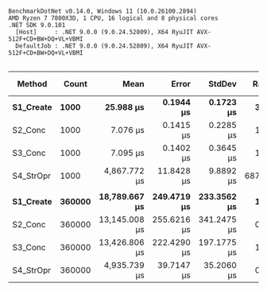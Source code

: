 ```

BenchmarkDotNet v0.14.0, Windows 11 (10.0.26100.2894)
AMD Ryzen 7 7800X3D, 1 CPU, 16 logical and 8 physical cores
.NET SDK 9.0.101
  [Host]     : .NET 9.0.0 (9.0.24.52809), X64 RyuJIT AVX-512F+CD+BW+DQ+VL+VBMI
  DefaultJob : .NET 9.0.0 (9.0.24.52809), X64 RyuJIT AVX-512F+CD+BW+DQ+VL+VBMI


```
| Method    | Count  | Mean          | Error       | StdDev      | Ratio  | RatioSD | Gen0     | Gen1     | Gen2     | Allocated   | Alloc Ratio |
|---------- |------- |--------------:|------------:|------------:|-------:|--------:|---------:|---------:|---------:|------------:|------------:|
| **S1_Create** | **1000**   |     **25.988 μs** |   **0.1944 μs** |   **0.1723 μs** |   **3.67** |    **0.18** |   **0.9460** |   **0.1526** |        **-** |    **46.93 KB** |        **0.60** |
| S2_Conc   | 1000   |      7.076 μs |   0.1415 μs |   0.2285 μs |   1.00 |    0.06 |   1.4343 |   0.2823 |        - |    70.37 KB |        0.90 |
| S3_Conc   | 1000   |      7.095 μs |   0.1402 μs |   0.3645 μs |   1.00 |    0.07 |   1.5945 |   0.3510 |        - |    78.18 KB |        1.00 |
| S4_StrOpr | 1000   |  4,867.772 μs |  11.8428 μs |   9.8892 μs | 687.80 |   34.09 |        - |        - |        - |   117.19 KB |        1.50 |
|           |        |               |             |             |        |         |          |          |          |             |             |
| **S1_Create** | **360000** | **18,789.667 μs** | **249.4719 μs** | **233.3562 μs** |   **1.40** |    **0.03** | **468.7500** | **437.5000** | **187.5000** | **16875.12 KB** |       **0.547** |
| S2_Conc   | 360000 | 13,145.008 μs | 255.6216 μs | 341.2475 μs |   0.98 |    0.03 | 781.2500 | 765.6250 | 281.2500 | 28047.04 KB |       0.909 |
| S3_Conc   | 360000 | 13,426.806 μs | 222.4290 μs | 197.1775 μs |   1.00 |    0.02 | 828.1250 | 812.5000 | 265.6250 | 30859.53 KB |       1.000 |
| S4_StrOpr | 360000 |  4,935.739 μs |  39.7147 μs |  35.2060 μs |   0.37 |    0.01 |        - |        - |        - |   117.19 KB |       0.004 |
